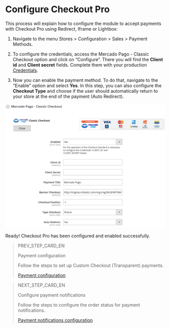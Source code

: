 # Configure Checkout Pro

This process will explain how to configure the module to accept payments with Checkout Pro using Redirect, Iframe or Lightbox:

1. Navigate to the menu Stores > Configuration > Sales > Payment Methods.

2. To configure the credentials, access the Mercado Pago - Classic Checkout option and click on “Configure”. There you will find the **Client id** and **Client secret** fields. Complete them with your production [Credentials]([FAKER][CREDENTIALS][URL]).

3. Now you can enable the payment method. To do that, navigate to the “Enable” option and select **Yes**. In this step, you can also configure the **Checkout Type** and choose if the user should automatically return to your store at the end of the payment (Auto Redirect).

![Checkout Pro Redirect Configuration](images/magento2/magentotwo_classic_checkout.png)

Ready! Checkout Pro has been configured and enabled successfully.

> PREV_STEP_CARD_EN
>
> Payment configuration
>
> Follow the steps to set up Custom Checkout (Transparent) payments.
>
> [Payment configuration](https://www.mercadopago[FAKER][URL][DOMAIN]/developers/en/guides/plugins/magento-two/payment-configuration)

> NEXT_STEP_CARD_EN
>
> Configure payment notifications
>
> Follow the steps to configure the order status for payment notifications.
> 
> [Payment notifications configuration](https://www.mercadopago[FAKER][URL][DOMAIN]/developers/en/guides/plugins/magento-two/notifications-configuration)
